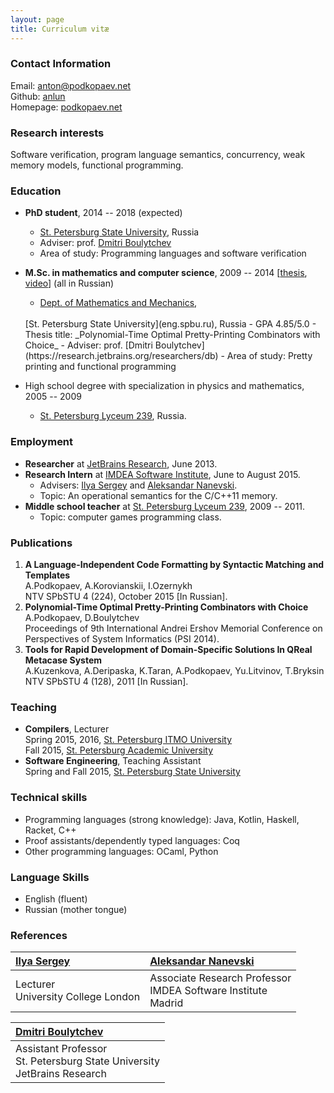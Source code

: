 ```yaml
---
layout: page
title: Curriculum vitæ 
---
```


### Contact Information
Email: [anton@podkopaev.net](mailto:anto@podkopaev.net)
<br />
Github: [anlun](http://github.com/anlun)
<br />
Homepage: [podkopaev.net](http://podkopaev.net)

### Research interests
Software verification, program language semantics,
concurrency, weak memory models,
functional programming.

### Education
- **PhD student**, 2014 -- 2018 (expected)
  - [St. Petersburg State University](eng.spbu.ru), Russia
  - Adviser: prof. [Dmitri Boulytchev](https://research.jetbrains.org/researchers/db)
  - Area of study: Programming languages and software verification
- **M.Sc. in mathematics and computer science**, 2009 -- 2014
[[thesis](http://se.math.spbu.ru/SE/diploma/2014/s/Podkopaev_Diploma.pdf), [video](https://youtu.be/8mWGLT5L3k8)] (all in Russian)
  - [Dept. of Mathematics and Mechanics](http://www.math.spbu.ru/en/),
  <br />
    [St. Petersburg State University](eng.spbu.ru), Russia
  - GPA 4.85/5.0
  - Thesis title: _Polynomial-Time Optimal Pretty-Printing Combinators with Choice_
  - Adviser: prof. [Dmitri Boulytchev](https://research.jetbrains.org/researchers/db)
  - Area of study: Pretty printing and functional programming
  
- High school degree with specialization in physics and mathematics, 2005 -- 2009
  - [St. Petersburg Lyceum 239](http://en.wikipedia.org/wiki/Saint\_Petersburg\_Lyceum\_239), Russia.

### Employment
- **Researcher** at [JetBrains Research](https://research.jetbrains.org/), June 2013.
- **Research Intern** at [IMDEA Software Institute](http://software.imdea.org/), June to August 2015.
  - Advisers: [Ilya Sergey](http://ilyasergey.net/) and [Aleksandar Nanevski](http://software.imdea.org/~aleks/).
  - Topic: An operational semantics for the C/C++11 memory.
- **Middle school teacher** at [St. Petersburg Lyceum 239](http://en.wikipedia.org/wiki/Saint\_Petersburg\_Lyceum\_239),
2009 -- 2011.
  - Topic: computer games programming class.

### Publications
1. **A Language-Independent Code Formatting by Syntactic Matching and Templates**
   <br />
   A.Podkopaev, A.Korovianskii, I.Ozernykh
   <br />
   NTV SPbSTU 4 (224), October 2015 [In Russian].
2. **Polynomial-Time Optimal Pretty-Printing Combinators with Choice**
   <br />
   A.Podkopaev, D.Boulytchev
   <br />
   Proceedings of 9th International Andrei Ershov Memorial Conference on Perspectives of System Informatics (PSI 2014). 
3. **Tools for Rapid Development of Domain-Specific Solutions In QReal Metacase System**
   <br />
   A.Kuzenkova, A.Deripaska, K.Taran, A.Podkopaev, Yu.Litvinov, T.Bryksin 
   <br />
   NTV SPbSTU 4 (128), 2011 [In Russian]. 

### Teaching
- **Compilers**, Lecturer
  <br />
  Spring 2015, 2016, [St. Petersburg ITMO University](http://en.ifmo.ru/)
  <br />
  Fall 2015, [St. Petersburg Academic University](http://spbau.ru/main\_eng/info\_main\_eng)
- **Software Engineering**, Teaching Assistant
  <br />
  Spring and Fall 2015, [St. Petersburg State University](http://eng.spbu.ru)

### Technical skills
- Programming languages (strong knowledge): Java, Kotlin, Haskell, Racket, C++
- Proof assistants/dependently typed languages: Coq
- Other programming languages: OCaml, Python

### Language Skills
- English (fluent)
- Russian (mother tongue)

### References

| [Ilya Sergey](http://ilyasergey.net/) | [Aleksandar Nanevski](http://software.imdea.org/~aleks/) |
| :-- | :-- |
|  Lecturer <br /> University College London | Associate Research Professor <br /> IMDEA Software Institute <br /> Madrid

| [Dmitri Boulytchev](https://research.jetbrains.org/researchers/db) |
| :-- |
| Assistant Professor <br /> St. Petersburg State University <br /> JetBrains Research |
